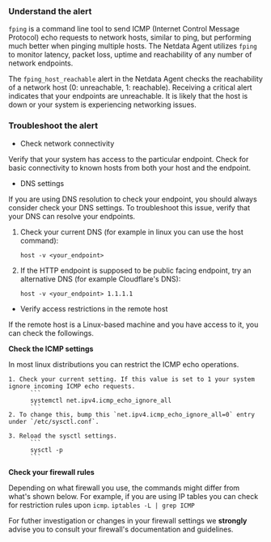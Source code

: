 ### Understand the alert

`fping` is a command line tool to send ICMP (Internet Control Message Protocol) echo requests to network hosts, similar to ping, but performing much better when pinging multiple hosts. The Netdata
Agent utilizes `fping` to monitor latency, packet loss, uptime and reachability of any number of network endpoints.

The `fping_host_reachable` alert in the Netdata Agent checks the reachability of a network host (0: unreachable, 1: reachable). Receiving a critical alert indicates that your endpoints are unreachable. It is likely that the host is down or your system is experiencing networking issues.

### Troubleshoot the alert

- Check network connectivity

Verify that your system has access to the particular endpoint. Check for basic connectivity to known hosts from both your host and the endpoint.

- DNS settings

If you are using DNS resolution to check your endpoint, you should always consider check your DNS settings. To troubleshoot this issue, verify that your DNS can resolve your endpoints.

1. Check your current DNS (for example in linux you can use the host command):

      ```
      host -v <your_endpoint>
      ```

2. If the HTTP endpoint is supposed to be public facing endpoint, try an alternative DNS (for example Cloudflare's DNS):

      ```
      host -v <your_endpoint> 1.1.1.1
      ```
- Verify access restrictions in the remote host</summary>

If the remote host is a Linux-based machine and you have access to it, you can check the followings.
  
**Check the ICMP settings** 

In most linux distributions you can restrict the ICMP echo operations.
    
    1. Check your current setting. If this value is set to 1 your system ignore incoming ICMP echo requests.
          ```
          systemctl net.ipv4.icmp_echo_ignore_all
          ```
    2. To change this, bump this `net.ipv4.icmp_echo_ignore_all=0` entry under `/etc/sysctl.conf`.
    
    3. Reload the sysctl settings.
          ```
          sysctl -p
          ```

**Check your firewall rules** 
 
Depending on what firewall you use, the commands might differ from what's shown below. For example, if you are using IP tables you can check for restriction rules upon `icmp`.
      ```
      iptables -L | grep ICMP
      ```
    
For futher investigation or changes in your firewall settings we **strongly** advise you to consult your firewall's documentation and guidelines.